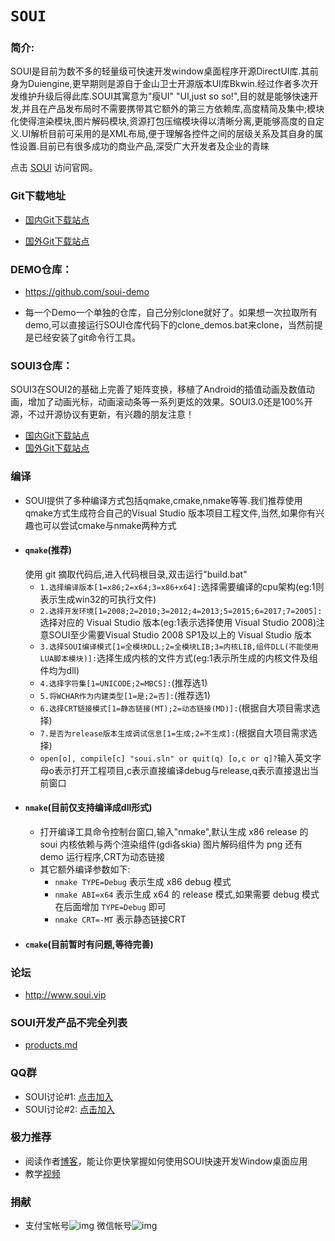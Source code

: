 # `SOUI`

### 简介:
SOUI是目前为数不多的轻量级可快速开发window桌面程序开源DirectUI库.其前身为Duiengine,更早期则是源自于金山卫士开源版本UI库Bkwin.经过作者多次开发维护升级后得此库.SOUI其寓意为"瘦UI" "UI,just so so!",目的就是能够快速开发,并且在产品发布局时不需要携带其它额外的第三方依赖库,高度精简及集中;模块化使得渲染模块,图片解码模块,资源打包压缩模块得以清晰分离,更能够高度的自定义.UI解析目前可采用的是XML布局,便于理解各控件之间的层级关系及其自身的属性设置.目前已有很多成功的商业产品,深受广大开发者及企业的青睐

点击 [SOUI](https://www.soui.com.cn) 访问官网。
### Git下载地址

- [国内Git下载站点](https://gitee.com/setoutsoft/soui)

- [国外Git下载站点](https://github.com/SOUI2/soui)

### DEMO仓库：
- https://github.com/soui-demo
* 每一个Demo一个单独的仓库，自己分别clone就好了。如果想一次拉取所有demo,可以直接运行SOUI仓库代码下的clone_demos.bat来clone，当然前提是已经安装了git命令行工具。

### SOUI3仓库：
SOUI3在SOUI2的基础上完善了矩阵变换，移植了Android的插值动画及数值动画，增加了动画光标，动画滚动条等一系列更炫的效果。SOUI3.0还是100%开源，不过开源协议有更新，有兴趣的朋友注意！
- [国内Git下载站点](https://gitee.com/setoutsoft/soui3)
- [国外Git下载站点](https://github.com/SOUI3/soui)

### 编译
- SOUI提供了多种编译方式包括qmake,cmake,nmake等等.我们推荐使用qmake方式生成符合自己的Visual Studio 版本项目工程文件,当然,如果你有兴趣也可以尝试cmake与nmake两种方式
* #### `qmake`(推荐)
    使用 git 摘取代码后,进入代码根目录,双击运行"build.bat"
    * `1.选择编译版本[1=x86;2=x64;3=x86+x64]:`选择需要编译的cpu架构(eg:1则表示生成win32的可执行文件)
    * `2.选择开发环境[1=2008;2=2010;3=2012;4=2013;5=2015;6=2017;7=2005]:`选择对应的 Visual Studio 版本(eg:1表示选择使用 Visual Studio 2008)注意SOUI至少需要Visual Studio 2008 SP1及以上的 Visual Studio 版本
    * `3.选择SOUI编译模式[1=全模块DLL;2=全模块LIB;3=内核LIB,组件DLL(不能使用LUA脚本模块)]:`选择生成内核的文件方式(eg:1表示所生成的内核文件及组件均为dll)
    * `4.选择字符集[1=UNICODE;2=MBCS]:`(推荐选1)
    * `5.将WCHAR作为内建类型[1=是;2=否]:`(推荐选1)
    * `6.选择CRT链接模式[1=静态链接(MT);2=动态链接(MD)]:`(根据自大项目需求选择)
    * `7.是否为release版本生成调试信息[1=生成;2=不生成]:`(根据自大项目需求选择)
    * `open[o], compile[c] "soui.sln" or quit(q) [o,c or q]?`输入英文字母o表示打开工程项目,c表示直接编译debug与release,q表示直接退出当前窗口
* #### `nmake`(目前仅支持编译成dll形式)
    * 打开编译工具命令控制台窗口,输入"nmake",默认生成 x86 release 的 soui 内核依赖与两个渲染组件(gdi各skia) 图片解码组件为 png 还有 demo 运行程序,CRT为动态链接
    * 其它额外编译参数如下:
        * `nmake TYPE=Debug` 表示生成 x86 debug 模式
        * `nmake ABI=x64` 表示生成 x64 的 release 模式,如果需要 debug 模式在后面增加 `TYPE=Debug` 即可
        * `nmake CRT=-MT` 表示静态链接CRT  
* #### `cmake`(目前暂时有问题,等待完善)

### 论坛
- http://www.soui.vip

### SOUI开发产品不完全列表
- [products.md](./products.md)

### QQ群

- SOUI讨论#1: [点击加入](http://shang.qq.com/wpa/qunwpa?idkey=9653a811a72365d798a5247d6ba6885a568bdcf51c624f906c8ce7b8fd9e4eda)
- SOUI讨论#2: [点击加入](http://shang.qq.com/wpa/qunwpa?idkey=03d3294a2551beb1b54b4012086cec14b3f66d5c253debaeed241d9c623966e0)

### 极力推荐
- 阅读作者[博客](http://www.cnblogs.com/setoutsoft/)，能让你更快掌握如何使用SOUI快速开发Window桌面应用
- 教学[视频](http://my.tv.sohu.com/pl/9259542/89333168.shtml)

### 捐献
- 支付宝帐号![img](./doc/alipay.png) 微信帐号![img](./doc/wechat.png) 
